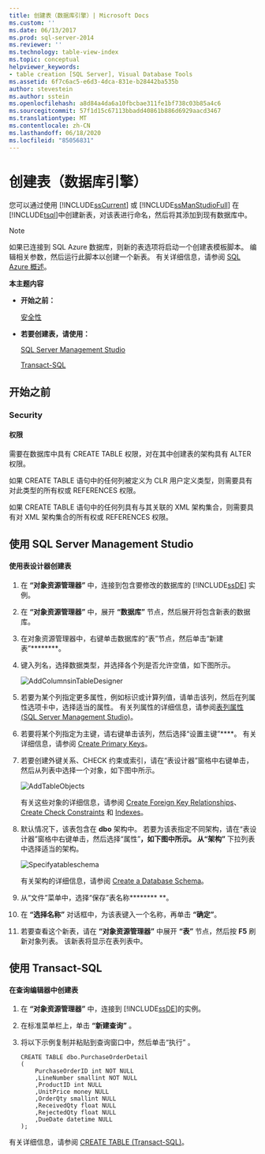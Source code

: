 ```yaml
---
title: 创建表（数据库引擎）| Microsoft Docs
ms.custom: ''
ms.date: 06/13/2017
ms.prod: sql-server-2014
ms.reviewer: ''
ms.technology: table-view-index
ms.topic: conceptual
helpviewer_keywords:
- table creation [SQL Server], Visual Database Tools
ms.assetid: 6f7c6ac5-e6d3-4dca-831e-b28442ba535b
author: stevestein
ms.author: sstein
ms.openlocfilehash: a8d84a4da6a10fbcbae311fe1bf738c03b85a4c6
ms.sourcegitcommit: 57f1d15c67113bbadd40861b886d6929aacd3467
ms.translationtype: MT
ms.contentlocale: zh-CN
ms.lasthandoff: 06/18/2020
ms.locfileid: "85056831"
---
```

# <a name="create-tables-database-engine"></a>创建表（数据库引擎）
  您可以通过使用 [!INCLUDE[ssCurrent](../../includes/sscurrent-md.md)] 或 [!INCLUDE[ssManStudioFull](../../includes/ssmanstudiofull-md.md)] 在 [!INCLUDE[tsql](../../includes/tsql-md.md)]中创建新表，对该表进行命名，然后将其添加到现有数据库中。

> [!NOTE]
>  如果已连接到 SQL Azure 数据库，则新的表选项将启动一个创建表模板脚本。 编辑相关参数，然后运行此脚本以创建一个新表。 有关详细信息，请参阅 [SQL Azure 概述](https://microsoft.sharepoint.com/sites/infopedia_g01/pages/cards/azure-sql-database.aspx)。

 **本主题内容**

-   **开始之前：**

     [安全性](#Security)

-   **若要创建表，请使用：**

     [SQL Server Management Studio](#SSMSProcedure)

     [Transact-SQL](#TsqlProcedure)

##  <a name="before-you-begin"></a><a name="BeforeYouBegin"></a> 开始之前

###  <a name="security"></a><a name="Security"></a> Security

####  <a name="permissions"></a><a name="Permissions"></a> 权限
 需要在数据库中具有 CREATE TABLE 权限，对在其中创建表的架构具有 ALTER 权限。

 如果 CREATE TABLE 语句中的任何列被定义为 CLR 用户定义类型，则需要具有对此类型的所有权或 REFERENCES 权限。

 如果 CREATE TABLE 语句中的任何列具有与其关联的 XML 架构集合，则需要具有对 XML 架构集合的所有权或 REFERENCES 权限。

##  <a name="using-sql-server-management-studio"></a><a name="SSMSProcedure"></a> 使用 SQL Server Management Studio

#### <a name="to-create-a-table-with-table-designer"></a>使用表设计器创建表

1.  在 **“对象资源管理器”** 中，连接到包含要修改的数据库的 [!INCLUDE[ssDE](../../includes/ssde-md.md)] 实例。

2.  在 **“对象资源管理器”** 中，展开 **“数据库”** 节点，然后展开将包含新表的数据库。

3.  在对象资源管理器中，右键单击数据库的“表”节点，然后单击“新建表”********。

4.  键入列名，选择数据类型，并选择各个列是否允许空值，如下图所示。

     ![AddColumnsinTableDesigner](../../database-engine/media/addcolumnsintabledesigner.gif "AddColumnsinTableDesigner")

5.  若要为某个列指定更多属性，例如标识或计算列值，请单击该列，然后在列属性选项卡中，选择适当的属性。 有关列属性的详细信息，请参阅[表列属性 (SQL Server Management Studio)](table-column-properties-sql-server-management-studio.md)。

6.  若要将某个列指定为主键，请右键单击该列，然后选择“设置主键”****。 有关详细信息，请参阅 [Create Primary Keys](../tables/create-primary-keys.md)。

7.  若要创建外键关系、CHECK 约束或索引，请在“表设计器”窗格中右键单击，然后从列表中选择一个对象，如下图中所示。

     ![AddTableObjects](../../database-engine/media/addtableobjects.gif "AddTableObjects")

     有关这些对象的详细信息，请参阅 [Create Foreign Key Relationships](../tables/create-foreign-key-relationships.md)、 [Create Check Constraints](../tables/create-check-constraints.md) 和 [Indexes](../indexes/indexes.md)。

8.  默认情况下，该表包含在 **dbo** 架构中。 若要为该表指定不同架构，请在“表设计器”窗格中右键单击，然后选择“属性”****，如下图中所示。 从“架构”**** 下拉列表中选择适当的架构。

     ![Specifyatableschema](../../database-engine/media/specifyatableschema.gif "Specifyatableschema")

     有关架构的详细信息，请参阅 [Create a Database Schema](../security/authentication-access/create-a-database-schema.md)。

9. 从“文件”菜单中，选择“保存”表名称******** **。

10. 在 **“选择名称”** 对话框中，为该表键入一个名称，再单击 **“确定”**。

11. 若要查看这个新表，请在 **“对象资源管理器”** 中展开 **“表”** 节点，然后按 **F5** 刷新对象列表。 该新表将显示在表列表中。

##  <a name="using-transact-sql"></a><a name="TsqlProcedure"></a> 使用 Transact-SQL

#### <a name="to-create-a-table-in-the-query-editor"></a>在查询编辑器中创建表

1.  在 **“对象资源管理器”** 中，连接到 [!INCLUDE[ssDE](../../includes/ssde-md.md)]的实例。

2.  在标准菜单栏上，单击 **“新建查询”** 。

3.  将以下示例复制并粘贴到查询窗口中，然后单击“执行”  。

    ```
    CREATE TABLE dbo.PurchaseOrderDetail
    (
        PurchaseOrderID int NOT NULL
        ,LineNumber smallint NOT NULL
        ,ProductID int NULL
        ,UnitPrice money NULL
        ,OrderQty smallint NULL
        ,ReceivedQty float NULL
        ,RejectedQty float NULL
        ,DueDate datetime NULL
    );
    ```

 有关详细信息，请参阅 [CREATE TABLE (Transact-SQL)](/sql/t-sql/statements/create-table-transact-sql)。


